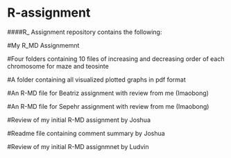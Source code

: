 # R-assignment
####R_ Assignment repository contains the following:

#My R_MD Assignmemnt

#Four folders containing 10 files of increasing and decreasing order of each chromosome for maze and teosinte

#A folder containing all visualized plotted graphs in pdf format

#An R-MD file for Beatriz assignment with review from me (Imaobong)

#An R-MD file for Sepehr assignment with review from me (Imaobong)

#Review of my initial R-MD assignment by Joshua

#Readme file containing comment summary by Joshua

#Review of my initial R-MD assignmnet by Ludvin
